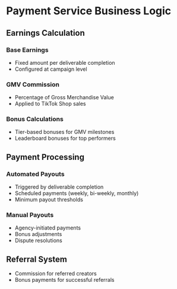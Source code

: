 # Payment Service Business Logic

## Earnings Calculation

### Base Earnings
- Fixed amount per deliverable completion
- Configured at campaign level

### GMV Commission
- Percentage of Gross Merchandise Value
- Applied to TikTok Shop sales

### Bonus Calculations
- Tier-based bonuses for GMV milestones
- Leaderboard bonuses for top performers

## Payment Processing

### Automated Payouts
- Triggered by deliverable completion
- Scheduled payments (weekly, bi-weekly, monthly)
- Minimum payout thresholds

### Manual Payouts
- Agency-initiated payments
- Bonus adjustments
- Dispute resolutions

## Referral System
- Commission for referred creators
- Bonus payments for successful referrals
